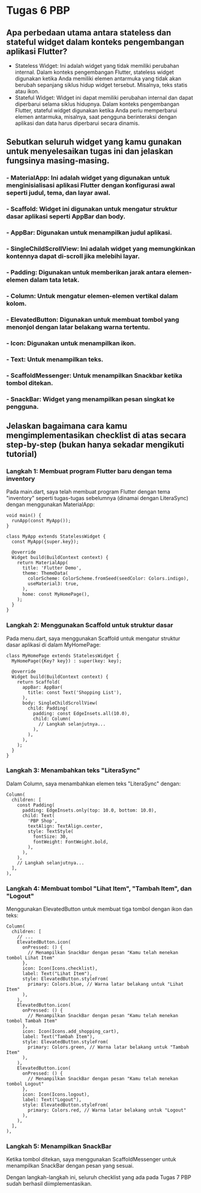 # Tugas 6 PBP
## Apa perbedaan utama antara stateless dan stateful widget dalam konteks pengembangan aplikasi Flutter?

- Stateless Widget: Ini adalah widget yang tidak memiliki perubahan internal. Dalam konteks pengembangan Flutter, stateless widget digunakan ketika Anda memiliki elemen antarmuka yang tidak akan berubah sepanjang siklus hidup widget tersebut. Misalnya, teks statis atau ikon.
- Stateful Widget: Widget ini dapat memiliki perubahan internal dan dapat diperbarui selama siklus hidupnya. Dalam konteks pengembangan Flutter, stateful widget digunakan ketika Anda perlu memperbarui elemen antarmuka, misalnya, saat pengguna berinteraksi dengan aplikasi dan data harus diperbarui secara dinamis.
  
## Sebutkan seluruh widget yang kamu gunakan untuk menyelesaikan tugas ini dan jelaskan fungsinya masing-masing.

### - MaterialApp: Ini adalah widget yang digunakan untuk menginisialisasi aplikasi Flutter dengan konfigurasi awal seperti judul, tema, dan layar awal.
### - Scaffold: Widget ini digunakan untuk mengatur struktur dasar aplikasi seperti AppBar dan body.
### - AppBar: Digunakan untuk menampilkan judul aplikasi.
### - SingleChildScrollView: Ini adalah widget yang memungkinkan kontennya dapat di-scroll jika melebihi layar.
### - Padding: Digunakan untuk memberikan jarak antara elemen-elemen dalam tata letak.
### - Column: Untuk mengatur elemen-elemen vertikal dalam kolom.
### - ElevatedButton: Digunakan untuk membuat tombol yang menonjol dengan latar belakang warna tertentu.
### - Icon: Digunakan untuk menampilkan ikon.
### - Text: Untuk menampilkan teks.
### - ScaffoldMessenger: Untuk menampilkan Snackbar ketika tombol ditekan.
### - SnackBar: Widget yang menampilkan pesan singkat ke pengguna.

## Jelaskan bagaimana cara kamu mengimplementasikan checklist di atas secara step-by-step (bukan hanya sekadar mengikuti tutorial)
### Langkah 1: Membuat program Flutter baru dengan tema inventory
Pada main.dart, saya telah membuat program Flutter dengan tema "inventory" seperti tugas-tugas sebelumnya (dinamai dengan LiteraSync) dengan menggunakan MaterialApp:

    void main() {
      runApp(const MyApp());
    }
    
    class MyApp extends StatelessWidget {
      const MyApp({super.key});
    
      @override
      Widget build(BuildContext context) {
        return MaterialApp(
          title: 'Flutter Demo',
          theme: ThemeData(
            colorScheme: ColorScheme.fromSeed(seedColor: Colors.indigo),
            useMaterial3: true,
          ),
          home: const MyHomePage(),
        );
      }
    }
### Langkah 2: Menggunakan Scaffold untuk struktur dasar
Pada menu.dart, saya menggunakan Scaffold untuk mengatur struktur dasar aplikasi di dalam MyHomePage:

    class MyHomePage extends StatelessWidget {
      MyHomePage({Key? key}) : super(key: key);
    
      @override
      Widget build(BuildContext context) {
        return Scaffold(
          appBar: AppBar(
            title: const Text('Shopping List'),
          ),
          body: SingleChildScrollView(
            child: Padding(
              padding: const EdgeInsets.all(10.0),
              child: Column(
                // Langkah selanjutnya...
              ),
            ),
          ),
        );
      }
    }

### Langkah 3: Menambahkan teks "LiteraSync"
Dalam Column, saya menambahkan elemen teks "LiteraSync" dengan:

    Column(
      children: [
        const Padding(
          padding: EdgeInsets.only(top: 10.0, bottom: 10.0),
          child: Text(
            'PBP Shop',
            textAlign: TextAlign.center,
            style: TextStyle(
              fontSize: 30,
              fontWeight: FontWeight.bold,
            ),
          ),
        ),
        // Langkah selanjutnya...
      ],
    ),

### Langkah 4: Membuat tombol "Lihat Item", "Tambah Item", dan "Logout"
Menggunakan ElevatedButton untuk membuat tiga tombol dengan ikon dan teks:

    Column(
      children: [
        // ...
        ElevatedButton.icon(
          onPressed: () {
            // Menampilkan SnackBar dengan pesan "Kamu telah menekan tombol Lihat Item"
          },
          icon: Icon(Icons.checklist),
          label: Text("Lihat Item"),
          style: ElevatedButton.styleFrom(
            primary: Colors.blue, // Warna latar belakang untuk "Lihat Item"
          ),
        ),
        ElevatedButton.icon(
          onPressed: () {
            // Menampilkan SnackBar dengan pesan "Kamu telah menekan tombol Tambah Item"
          },
          icon: Icon(Icons.add_shopping_cart),
          label: Text("Tambah Item"),
          style: ElevatedButton.styleFrom(
            primary: Colors.green, // Warna latar belakang untuk "Tambah Item"
          ),
        ),
        ElevatedButton.icon(
          onPressed: () {
            // Menampilkan SnackBar dengan pesan "Kamu telah menekan tombol Logout"
          },
          icon: Icon(Icons.logout),
          label: Text("Logout"),
          style: ElevatedButton.styleFrom(
            primary: Colors.red, // Warna latar belakang untuk "Logout"
          ),
        ),
      ],
    ),

### Langkah 5: Menampilkan SnackBar
Ketika tombol ditekan, saya menggunakan ScaffoldMessenger untuk menampilkan SnackBar dengan pesan yang sesuai.

Dengan langkah-langkah ini, seluruh checklist yang ada pada Tugas 7 PBP sudah berhasil diimplementasikan.
